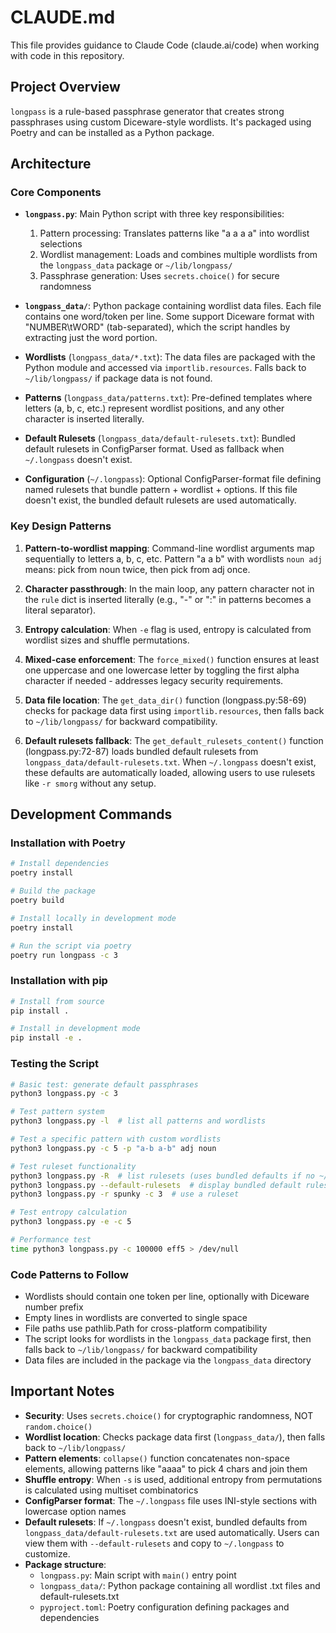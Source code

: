 # CLAUDE.md

This file provides guidance to Claude Code (claude.ai/code) when working with code in this repository.

## Project Overview

`longpass` is a rule-based passphrase generator that creates strong passphrases using custom Diceware-style wordlists. It's packaged using Poetry and can be installed as a Python package.

## Architecture

### Core Components

- **`longpass.py`**: Main Python script with three key responsibilities:
  1. Pattern processing: Translates patterns like "a a a a" into wordlist selections
  2. Wordlist management: Loads and combines multiple wordlists from the `longpass_data` package or `~/lib/longpass/`
  3. Passphrase generation: Uses `secrets.choice()` for secure randomness

- **`longpass_data/`**: Python package containing wordlist data files. Each file contains one word/token per line. Some support Diceware format with "NUMBER\tWORD" (tab-separated), which the script handles by extracting just the word portion.

- **Wordlists** (`longpass_data/*.txt`): The data files are packaged with the Python module and accessed via `importlib.resources`. Falls back to `~/lib/longpass/` if package data is not found.

- **Patterns** (`longpass_data/patterns.txt`): Pre-defined templates where letters (a, b, c, etc.) represent wordlist positions, and any other character is inserted literally.

- **Default Rulesets** (`longpass_data/default-rulesets.txt`): Bundled default rulesets in ConfigParser format. Used as fallback when `~/.longpass` doesn't exist.

- **Configuration** (`~/.longpass`): Optional ConfigParser-format file defining named rulesets that bundle pattern + wordlist + options. If this file doesn't exist, the bundled default rulesets are used automatically.

### Key Design Patterns

1. **Pattern-to-wordlist mapping**: Command-line wordlist arguments map sequentially to letters a, b, c, etc. Pattern "a a b" with wordlists `noun adj` means: pick from noun twice, then pick from adj once.

2. **Character passthrough**: In the main loop, any pattern character not in the `rule` dict is inserted literally (e.g., "-" or ":" in patterns becomes a literal separator).

3. **Entropy calculation**: When `-e` flag is used, entropy is calculated from wordlist sizes and shuffle permutations.

4. **Mixed-case enforcement**: The `force_mixed()` function ensures at least one uppercase and one lowercase letter by toggling the first alpha character if needed - addresses legacy security requirements.

5. **Data file location**: The `get_data_dir()` function (longpass.py:58-69) checks for package data first using `importlib.resources`, then falls back to `~/lib/longpass/` for backward compatibility.

6. **Default rulesets fallback**: The `get_default_rulesets_content()` function (longpass.py:72-87) loads bundled default rulesets from `longpass_data/default-rulesets.txt`. When `~/.longpass` doesn't exist, these defaults are automatically loaded, allowing users to use rulesets like `-r smorg` without any setup.

## Development Commands

### Installation with Poetry
```bash
# Install dependencies
poetry install

# Build the package
poetry build

# Install locally in development mode
poetry install

# Run the script via poetry
poetry run longpass -c 3
```

### Installation with pip
```bash
# Install from source
pip install .

# Install in development mode
pip install -e .
```

### Testing the Script
```bash
# Basic test: generate default passphrases
python3 longpass.py -c 3

# Test pattern system
python3 longpass.py -l  # list all patterns and wordlists

# Test a specific pattern with custom wordlists
python3 longpass.py -c 5 -p "a-b a-b" adj noun

# Test ruleset functionality
python3 longpass.py -R  # list rulesets (uses bundled defaults if no ~/.longpass)
python3 longpass.py --default-rulesets  # display bundled default rulesets
python3 longpass.py -r spunky -c 3  # use a ruleset

# Test entropy calculation
python3 longpass.py -e -c 5

# Performance test
time python3 longpass.py -c 100000 eff5 > /dev/null
```

### Code Patterns to Follow

- Wordlists should contain one token per line, optionally with Diceware number prefix
- Empty lines in wordlists are converted to single space
- File paths use pathlib.Path for cross-platform compatibility
- The script looks for wordlists in the `longpass_data` package first, then falls back to `~/lib/longpass/` for backward compatibility
- Data files are included in the package via the `longpass_data` directory

## Important Notes

- **Security**: Uses `secrets.choice()` for cryptographic randomness, NOT `random.choice()`
- **Wordlist location**: Checks package data first (`longpass_data/`), then falls back to `~/lib/longpass/`
- **Pattern elements**: `collapse()` function concatenates non-space elements, allowing patterns like "aaaa" to pick 4 chars and join them
- **Shuffle entropy**: When `-s` is used, additional entropy from permutations is calculated using multiset combinatorics
- **ConfigParser format**: The `~/.longpass` file uses INI-style sections with lowercase option names
- **Default rulesets**: If `~/.longpass` doesn't exist, bundled defaults from `longpass_data/default-rulesets.txt` are used automatically. Users can view them with `--default-rulesets` and copy to `~/.longpass` to customize.
- **Package structure**:
  - `longpass.py`: Main script with `main()` entry point
  - `longpass_data/`: Python package containing all wordlist .txt files and default-rulesets.txt
  - `pyproject.toml`: Poetry configuration defining packages and dependencies
